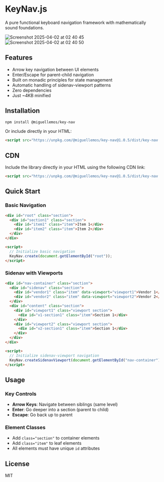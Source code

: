 # KeyNav.js

A pure functional keyboard navigation framework with mathematically sound foundations.

![Screenshot 2025-04-02 at 02 40 45](https://github.com/user-attachments/assets/209728ea-b962-42c1-baec-e8c3961eb860)
![Screenshot 2025-04-02 at 02 40 50](https://github.com/user-attachments/assets/8abe64ce-950e-4cd0-a4ca-6563f66abc01)


## Features

- Arrow key navigation between UI elements
- Enter/Escape for parent-child navigation
- Built on monadic principles for state management
- Automatic handling of sidenav-viewport patterns
- Zero dependencies
- Just ~4KB minified

## Installation

```bash
npm install @miguellemos/key-nav
```

Or include directly in your HTML:

```html
<script src="https://unpkg.com/@miguellemos/key-nav@1.0.5/dist/key-nav.js"></script>
```

## CDN

Include the library directly in your HTML using the following CDN link:

```html
<script src="https://unpkg.com/@miguellemos/key-nav@1.0.5/dist/key-nav.js"></script>
```

## Quick Start

### Basic Navigation

```html
<div id="root" class="section">
  <div id="section1" class="section">
    <div id="item1" class="item">Item 1</div>
    <div id="item2" class="item">Item 2</div>
  </div>
</div>

<script>
  // Initialize basic navigation
  KeyNav.create(document.getElementById("root"));
</script>
```

### Sidenav with Viewports

```html
<div id="nav-container" class="section">
  <div id="sidenav" class="section">
    <div id="vendor1" class="item" data-viewport="viewport1">Vendor 1</div>
    <div id="vendor2" class="item" data-viewport="viewport2">Vendor 2</div>
  </div>
  <div id="content" class="section">
    <div id="viewport1" class="viewport section">
      <div id="v1-section1" class="item">Section 1</div>
    </div>
    <div id="viewport2" class="viewport section">
      <div id="v2-section1" class="item">Section 1</div>
    </div>
  </div>
</div>

<script>
  // Initialize sidenav-viewport navigation
  KeyNav.createSidenavViewport(document.getElementById("nav-container"));
</script>
```

## Usage

### Key Controls

- **Arrow Keys**: Navigate between siblings (same level)
- **Enter**: Go deeper into a section (parent to child)
- **Escape**: Go back up to parent

### Element Classes

- Add `class="section"` to container elements
- Add `class="item"` to leaf elements
- All elements must have unique `id` attributes

## License

MIT
